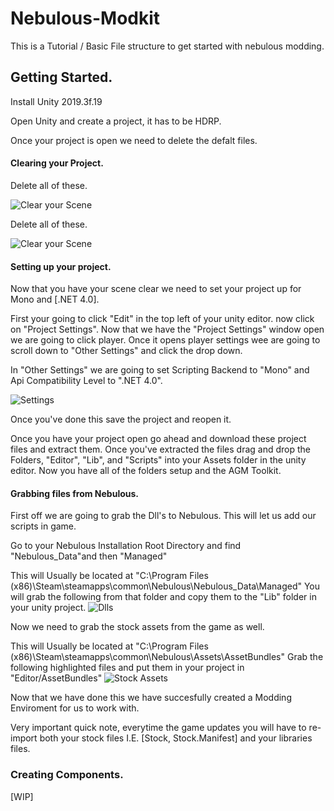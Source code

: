 # Nebulous-Modkit
This is a Tutorial / Basic File structure to get started with nebulous modding.

## Getting Started.

Install Unity 2019.3f.19

Open Unity and create a project, it has to be HDRP.

Once your project is open we need to delete the defalt files.

#### Clearing your Project.

Delete all of these.

![Clear your Scene](https://dl.dropbox.com/s/3a1mvzi1kwbwuc2/scene.JPG)

Delete all of these.

![Clear your Scene](https://dl.dropbox.com/s/27kv8bto11jksn0/asset%20bundle.JPG)

#### Setting up your project.

Now that you have your scene clear we need to set your project up for Mono and [.NET 4.0].

First your going to click "Edit" in the top left of your unity editor.
now click on "Project Settings".
Now that we have the "Project Settings" window open we are going to click player.
Once it opens player settings wee are going to scroll down to "Other Settings" and click the drop down.

In "Other Settings" we are going to set Scripting Backend to "Mono" and Api Compatibility Level to ".NET 4.0".

![Settings](https://dl.dropbox.com/s/53sgxokn6pernxu/api.JPG)

Once you've done this save the project and reopen it.

Once you have your project open go ahead and download these project files and extract them.
Once you've extracted the files drag and drop the Folders, "Editor", "Lib", and "Scripts" into your Assets folder in the unity editor.
Now you have all of the folders setup and the AGM Toolkit.

#### Grabbing files from Nebulous.

First off we are going to grab the Dll's to Nebulous.
This will let us add our scripts in game.

Go to your Nebulous Installation Root Directory and find "Nebulous_Data"and then "Managed"

This will Usually be located at "C:\Program Files (x86)\Steam\steamapps\common\Nebulous\Nebulous_Data\Managed"
You will grab the following from that folder and copy them to the "Lib" folder in your unity project.
![Dlls](https://cdn.discordapp.com/attachments/1050059231572807731/1050061239734243358/dlls.JPG)

Now we need to grab the stock assets from the game as well.

This will Usually be located at "C:\Program Files (x86)\Steam\steamapps\common\Nebulous\Assets\AssetBundles"
Grab the following highlighted files and put them in your project in "Editor/AssetBundles"
![Stock Assets](https://cdn.discordapp.com/attachments/1050059231572807731/1050062135763410944/asset_bundle.JPG)

Now that we have done this we have succesfully created a Modding Enviroment for us to work with.

Very important quick note, everytime the game updates you will have to re-import both your stock files I.E. [Stock, Stock.Manifest] and your libraries files.

### Creating Components.

[WIP]
